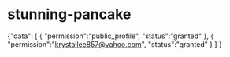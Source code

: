# stunning-pancake
{"data":   [     {       "permission":"public_profile",       "status":"granted"     },     {       "permission":"krystallee857@yahoo.com",       "status":"granted"     }   ] }
